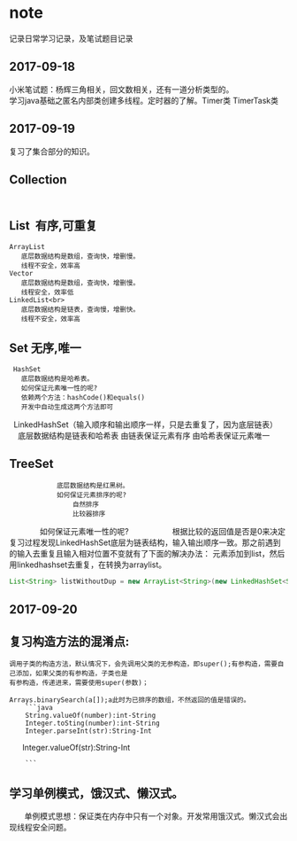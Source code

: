 # note
记录日常学习记录，及笔试题目记录

2017-09-18
-------------------------------------------------------------------

小米笔试题：杨辉三角相关，回文数相关，还有一道分析类型的。<br> 
学习java基础之匿名内部类创建多线程。定时器的了解。Timer类 TimerTask类<br> 

2017-09-19
-----------------------------------------------------------------------------

复习了集合部分的知识。<br> 
## Collection<br> <br> 
## List  有序,可重复                                                                     <br> 
    ArrayList 
       底层数据结构是数组，查询快，增删慢。
       线程不安全，效率高 
    Vector
       底层数据结构是数组，查询快，增删慢。 
       线程安全，效率低 
    LinkedList<br> 
       底层数据结构是链表，查询慢，增删快。
       线程不安全，效率高
 ## Set   无序,唯一                                                                                             <br> 
     HashSet
       底层数据结构是哈希表。
       如何保证元素唯一性的呢?
       依赖两个方法：hashCode()和equals()
       开发中自动生成这两个方法即可
     LinkedHashSet（输入顺序和输出顺序一样，只是去重复了，因为底层链表）
          底层数据结构是链表和哈希表 
          由链表保证元素有序
          由哈希表保证元素唯一   
## TreeSet                                                                                                              <br> 
                底层数据结构是红黑树。 
                如何保证元素排序的呢? 
                    自然排序
                    比较器排序 
                如何保证元素唯一性的呢? 
                    根据比较的返回值是否是0来决定
                复习过程发现LinkedHashSet底层为链表结构，输入输出顺序一致。那之前遇到的输入去重复且输入相对位置不变就有了下面的解决办法：
                元素添加到list，然后用linkedhashset去重复，在转换为arraylist。<br> 
 ```java
List<String> listWithoutDup = new ArrayList<String>(new LinkedHashSet<String>(list));
```
        
2017-09-20
--------------------------------------------------------------------------------------

## 复习构造方法的混淆点:<br>
    调用子类的构造方法，默认情况下，会先调用父类的无参构造，即super();有参构造，需要自己添加，如果父类的有参构造，子类也是
    有参构造，传递进来，需要使用super(参数)；
    
    Arrays.binarySearch(a[]);a此时为已排序的数组，不然返回的值是错误的。
        ```java
        String.valueOf(number):int-String
        Integer.toSting(number):int-String
        Integer.parseInt(str):String-Int
        Integer.valueOf(str):String-Int
        
        ```
## 学习单例模式，饿汉式、懒汉式。<br> 
        单例模式思想：保证类在内存中只有一个对象。开发常用饿汉式。懒汉式会出现线程安全问题。
